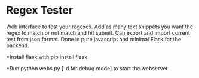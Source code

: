 Regex Tester
=============


Web interface to test your regexes. Add as many text snippets you want the regex to match or not match and hit submit. Can export and import current test from json format. Done in pure javascript and minimal Flask for the backend.


*Install flask with pip install flask

*Run python webs.py [-d for debug mode] to start the webserver
